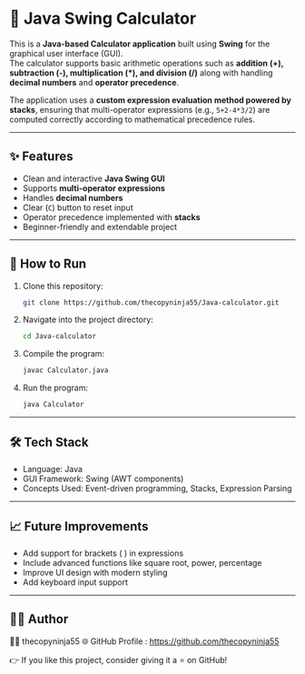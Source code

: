 # 🧮 Java Swing Calculator

This is a **Java-based Calculator application** built using **Swing** for the graphical user interface (GUI).  
The calculator supports basic arithmetic operations such as **addition (+), subtraction (-), multiplication (*), and division (/)** along with handling **decimal numbers** and **operator precedence**.  

The application uses a **custom expression evaluation method powered by stacks**, ensuring that multi-operator expressions (e.g., `5+2-4*3/2`) are computed correctly according to mathematical precedence rules.

---

## ✨ Features
- Clean and interactive **Java Swing GUI**
- Supports **multi-operator expressions**
- Handles **decimal numbers**
- Clear (`C`) button to reset input
- Operator precedence implemented with **stacks**
- Beginner-friendly and extendable project

---

## 🚀 How to Run

1. Clone this repository:
   ```bash
   git clone https://github.com/thecopyninja55/Java-calculator.git
2. Navigate into the project directory:
   ```bash
   cd Java-calculator
3. Compile the program:
   ```bash
   javac Calculator.java
5. Run the program:
   ```bash
   java Calculator

---

## 🛠️ Tech Stack
- Language: Java
- GUI Framework: Swing (AWT components)
- Concepts Used: Event-driven programming, Stacks, Expression Parsing

---

## 📈 Future Improvements
- Add support for brackets ( ) in expressions
- Include advanced functions like square root, power, percentage
- Improve UI design with modern styling
- Add keyboard input support

---

## 👨‍💻 Author
🧑‍🚀 thecopyninja55
🌐 GitHub Profile : https://github.com/thecopyninja55

👉 If you like this project, consider giving it a ⭐ on GitHub!
